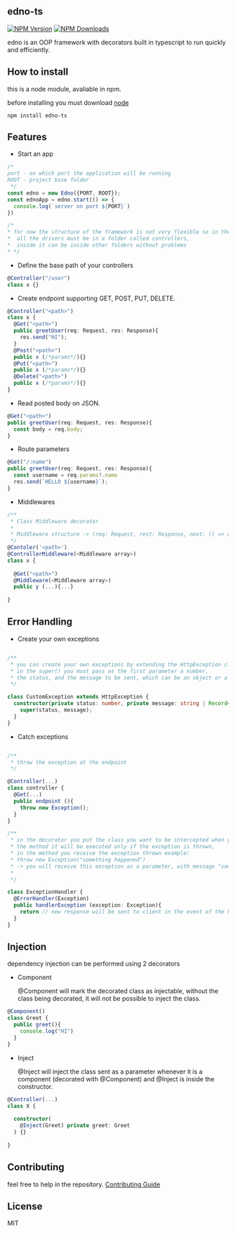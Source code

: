 ## edno-ts

[![NPM Version][npm-image]][npm-url]
[![NPM Downloads][downloads-image]][downloads-url]

edno is an OOP framework with decorators built in typescript to run quickly and efficiently.

## How to install

this is a node module, avaliable in npm.

before installing you must download [node](https://nodejs.org/es/)

    npm install edno-ts

## Features
- Start an app
```ts
/* 
port - on which port the application will be running
ROOT - project base folder   
 */
const edno = new Edno({PORT, ROOT});
const ednoApp = edno.start(() => {
  console.log(`server on port ${PORT}`)
})

/*
* for now the structure of the framework is not very flexible so in the ROOT,
*  all the drivers must be in a folder called controllers,
*  inside it can be inside other folders without problems
* */
```
- Define the base path of your controllers
```ts
@Controller("/user")
class x {}
```
- Create endpoint supporting GET, POST, PUT, DELETE.
```ts
@Controller("<path>")
class x {
  @Get("<path>")
  public greetUser(req: Request, res: Response){
    res.send("HI");
  }
  @Post("<path>")
  public x (/*params*/){}
  @Put("<path>")
  public x (/*params*/){}
  @Delete("<path>")
  public x (/*params*/){}
}
```
- Read posted body on JSON.
```ts
@Get("<path>")
public greetUser(req: Request, res: Response){
  const body = req.body;
}
```
- Route parameters
```ts
@Get("/:name")
public greetUser(req: Request, res: Response){
  const username = req.params?.name
  res.send(`HELLO ${username}`);
}
```

- Middlewares
```ts
/**
 * Class Middleware decorator
 * 
 * Middleware structure -> (req: Request, rest: Response, next: () => void) => void
 */
@Contoler('<path>')
@ControllerMiddleware(<Middleware array>)
class x {
  
  @Get("<path>")
  @Middleware(<Middleware array>)
  public y (...){...}
  
}
```

## Error Handling

- Create your own exceptions

```ts

/**
 * you can create your own exceptions by extending the HttpException class,
 * in the super() you must pass as the first parameter a number,
 * the status, and the message to be sent, which can be an object or a string.
 */

class CustomException extends HttpException {
  constructor(private status: number, private message: string | Record<string, any>) {
    super(status, message);
  }
}
```

- Catch exceptions

```ts

/**
 * throw the exception at the endpoint
 */

@Controller(...)
class controller {
  @Get(...)
  public endpoint (){
    throw new Exception();
  }
}

/**
 * in the decorator you put the class you want to be intercepted when you throw it,
 * the method it will be executed only if the exception is thrown,
 * in the method you receive the exception thrown example: 
 * throw new Exception("something happened")
 * -> you will receive this exception as a parameter, with message "something happened", etc.
 * 
 */

class ExceptionHandler {
  @ErrorHandler(Exception)
  public handlerException (exception: Exception){
    return // new response will be sent to client in the event of the handled exception
  }
}
```

## Injection 
dependency injection can be performed using 2 decorators

- Component

  @Component will mark the decorated class as injectable,
  without the class being decorated, it will not be possible to inject the class.
```ts
@Component()
class Greet {
  public greet(){
    console.log("HI")
  }
}
```

- Inject

    @Inject will inject
the class sent as a parameter whenever it is a component (decorated with @Component) 
and @Inject is inside the constructor.

```ts
@Controller(...)
class X {
  
  constructor(
    @Inject(Greet) private greet: Greet
  ) {}
  
}
```

## Contributing

feel free to help in the repository.
[Contributing Guide](https://github.com/Blopaa/Edno#CONTRIBUTING.md)

## License

MIT

[npm-url]: https://npmjs.org/package/edno-ts

[npm-image]: https://img.shields.io/npm/v/edno-ts.svg

[downloads-image]: https://img.shields.io/npm/dm/edno-ts.svg

[downloads-url]: https://npmcharts.com/compare/edno-ts?minimal=true